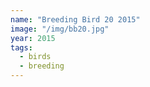 ```yaml
---
name: "Breeding Bird 20 2015"
image: "/img/bb20.jpg"
year: 2015
tags:
  - birds
  - breeding
---
```

